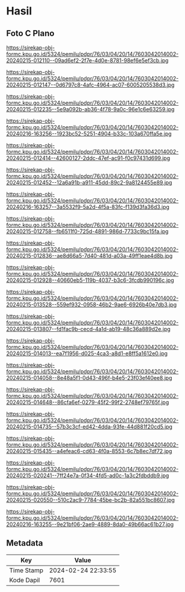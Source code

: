 # Hasil

## Foto C Plano

https://sirekap-obj-formc.kpu.go.id/5324/pemilu/pdpr/76/03/04/20/14/7603042014002-20240215-012110--09ad6ef2-2f7e-4d0e-8781-98ef6e5ef3cb.jpg

https://sirekap-obj-formc.kpu.go.id/5324/pemilu/pdpr/76/03/04/20/14/7603042014002-20240215-012147--0d6797c8-4afc-4964-ac07-6005205538d3.jpg

https://sirekap-obj-formc.kpu.go.id/5324/pemilu/pdpr/76/03/04/20/14/7603042014002-20240215-012235--5e9a092b-ab36-4f78-9a0c-96e1c6e63259.jpg

https://sirekap-obj-formc.kpu.go.id/5324/pemilu/pdpr/76/03/04/20/14/7603042014002-20240216-163256--1923bc52-5251-4904-b33c-103a670ffa5e.jpg

https://sirekap-obj-formc.kpu.go.id/5324/pemilu/pdpr/76/03/04/20/14/7603042014002-20240215-012414--42600127-2ddc-47ef-ac91-f0c97431d699.jpg

https://sirekap-obj-formc.kpu.go.id/5324/pemilu/pdpr/76/03/04/20/14/7603042014002-20240215-012452--12a6a91b-a911-45dd-89c2-9a8124455e89.jpg

https://sirekap-obj-formc.kpu.go.id/5324/pemilu/pdpr/76/03/04/20/14/7603042014002-20240216-163257--3a5532f9-5a2d-4f5a-83fc-f139d3fa36d3.jpg

https://sirekap-obj-formc.kpu.go.id/5324/pemilu/pdpr/76/03/04/20/14/7603042014002-20240215-012758--fb6511f0-725d-4891-986d-7733c9bc15fa.jpg

https://sirekap-obj-formc.kpu.go.id/5324/pemilu/pdpr/76/03/04/20/14/7603042014002-20240215-012836--ae8d66a5-7d40-481d-a03a-49ff1eae4d8b.jpg

https://sirekap-obj-formc.kpu.go.id/5324/pemilu/pdpr/76/03/04/20/14/7603042014002-20240215-012928--40660eb5-119b-4037-b3c6-3fcdb990196c.jpg

https://sirekap-obj-formc.kpu.go.id/5324/pemilu/pdpr/76/03/04/20/14/7603042014002-20240215-013528--559ef932-0958-46b2-9ae6-6926b40e7db3.jpg

https://sirekap-obj-formc.kpu.go.id/5324/pemilu/pdpr/76/03/04/20/14/7603042014002-20240215-013807--fd1fac9b-cecd-4a1d-ab19-48c36a889d2e.jpg

https://sirekap-obj-formc.kpu.go.id/5324/pemilu/pdpr/76/03/04/20/14/7603042014002-20240215-014013--ea7f1956-d025-4ca3-a8d1-e8ff5a1612e0.jpg

https://sirekap-obj-formc.kpu.go.id/5324/pemilu/pdpr/76/03/04/20/14/7603042014002-20240215-014058--8e48a5f1-0d43-496f-b4e5-23f03ef40ee8.jpg

https://sirekap-obj-formc.kpu.go.id/5324/pemilu/pdpr/76/03/04/20/14/7603042014002-20240215-014648--86cfa6ef-0279-45f2-99f2-2748ef79765f.jpg

https://sirekap-obj-formc.kpu.go.id/5324/pemilu/pdpr/76/03/04/20/14/7603042014002-20240215-014735--57b3c3cf-ed42-4dda-93fe-44d881f20cd5.jpg

https://sirekap-obj-formc.kpu.go.id/5324/pemilu/pdpr/76/03/04/20/14/7603042014002-20240215-015435--a4efeac6-cd63-4f0a-8553-6c7b8ec7df72.jpg

https://sirekap-obj-formc.kpu.go.id/5324/pemilu/pdpr/76/03/04/20/14/7603042014002-20240215-020241--7ff24e7a-0f34-4fd5-ad0c-1a3c2fdbddb9.jpg

https://sirekap-obj-formc.kpu.go.id/5324/pemilu/pdpr/76/03/04/20/14/7603042014002-20240215-020550--510c2ac9-7784-45be-bc2b-82a551bc8607.jpg

https://sirekap-obj-formc.kpu.go.id/5324/pemilu/pdpr/76/03/04/20/14/7603042014002-20240216-163255--9e21bf06-2ae9-4889-8da0-49b66ac61b27.jpg


## Metadata

| Key        | Value               |
| ---------- | ------------------- |
| Time Stamp | 2024-02-24 22:33:55 |
| Kode Dapil | 7601                |



